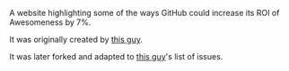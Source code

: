 A website highlighting some of the ways GitHub could increase its ROI of Awesomeness
by 7%.

It was originally created by [this guy](https://github.com/gjtorikian).

It was later forked and adapted to [this guy](https://github.com/shurcooL)'s list of issues.
